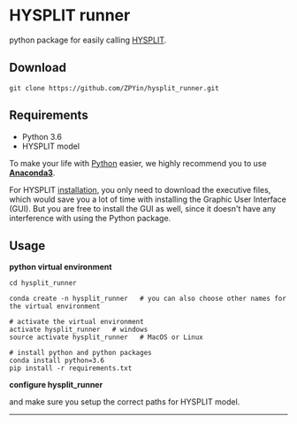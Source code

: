 # HYSPLIT runner

python package for easily calling [HYSPLIT][1].

## Download

```text
git clone https://github.com/ZPYin/hysplit_runner.git
```

## Requirements

- Python 3.6
- HYSPLIT model

To make your life with [Python][2] easier, we highly recommend you to use [**Anaconda3**][3].

For HYSPLIT [installation][4], you only need to download the executive files, which would save you a lot of time with installing the Graphic User Interface (GUI). But you are free to install the GUI as well, since it doesn't have any interference with using the Python package.

## Usage

**python virtual environment**

```text
cd hysplit_runner

conda create -n hysplit_runner   # you can also choose other names for the virtual environment

# activate the virtual environment
activate hysplit_runner   # windows
source activate hysplit_runner   # MacOS or Linux

# install python and python packages
conda install python=3.6
pip install -r requirements.txt
```

**configure hysplit_runner**

and make sure you setup the correct paths for HYSPLIT model.

****







[1]: https://www.ready.noaa.gov/HYSPLIT.php
[2]: https://www.python.org
[3]: https://docs.anaconda.com
[4]: https://www.ready.noaa.gov/HYSPLIT_hytrial.php